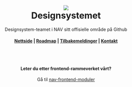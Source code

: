 <h1 align="center">
    <img src="https://www.nav.no/_/asset/no.nav.navno:1575554845/img/navno/logo.svg" />
    <br/>Designsystemet
</h1>

<div align="center">
    <p>
        Designsystem-teamet i NAV sitt offisielle område på Github
    </p>
    <h4><a href="https://design.nav.no">Nettside</a> | <a href="https://github.com/navikt/Designsystemet/projects/1">Roadmap</a> | <a href="https://github.com/navikt/Designsystemet/issues">Tilbakemeldinger</a> | <a href="mailto:designsystemet@nav.no">Kontakt</a></h4>
</div>
<br/><br/>
<div align="center">
  <h4>Leter du etter frontend-rammeverket vårt?</h4>
  <p>Gå til <a href="https://github.com/navikt/nav-frontend-moduler">nav-frontend-moduler</a></p>
</div>
